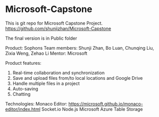 # Microsoft-Capstone

This is git repo for Microsoft Capstone Project.
https://github.com/shunjizhan/Microsoft-Capstone

The final version is in Public folder

Product: Sophons
Team members: Shunji Zhan, Bo Luan, Chunqing Liu, Zixia Weng, Zehao Li
Mentor: Microsoft

Product features:
1. Real-time collaboration and synchronization
2. Save and upload files from/to local locations and Google Drive
3. Handle multiple files in a project
4. Auto-saving
5. Chatting

Technologies:
Monaco Editor: https://microsoft.github.io/monaco-editor/index.html
Socket.io
Node.js
Microsoft Azure Table Storage